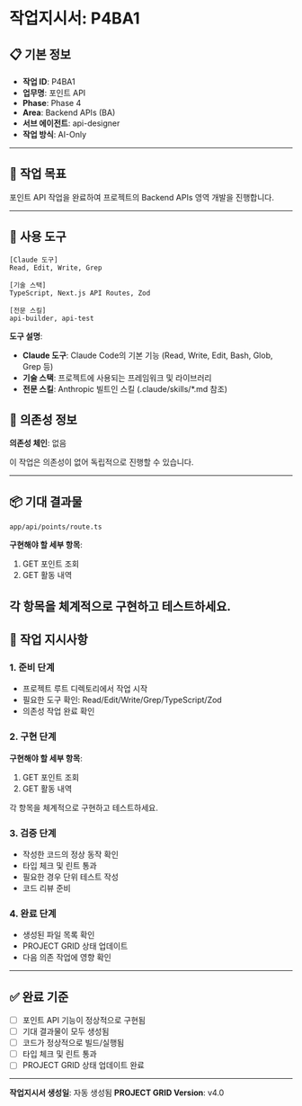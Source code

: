 # 작업지시서: P4BA1

## 📋 기본 정보

- **작업 ID**: P4BA1
- **업무명**: 포인트 API
- **Phase**: Phase 4
- **Area**: Backend APIs (BA)
- **서브 에이전트**: api-designer
- **작업 방식**: AI-Only

---

## 🎯 작업 목표

포인트 API 작업을 완료하여 프로젝트의 Backend APIs 영역 개발을 진행합니다.

---

## 🔧 사용 도구

```
[Claude 도구]
Read, Edit, Write, Grep

[기술 스택]
TypeScript, Next.js API Routes, Zod

[전문 스킬]
api-builder, api-test
```

**도구 설명**:
- **Claude 도구**: Claude Code의 기본 기능 (Read, Write, Edit, Bash, Glob, Grep 등)
- **기술 스택**: 프로젝트에 사용되는 프레임워크 및 라이브러리
- **전문 스킬**: Anthropic 빌트인 스킬 (.claude/skills/*.md 참조)

## 🔗 의존성 정보

**의존성 체인**: 없음

이 작업은 의존성이 없어 독립적으로 진행할 수 있습니다.

---

## 📦 기대 결과물

`app/api/points/route.ts`


**구현해야 할 세부 항목**:

1. GET 포인트 조회
2. GET 활동 내역

각 항목을 체계적으로 구현하고 테스트하세요.
---

## 📝 작업 지시사항

### 1. 준비 단계

- 프로젝트 루트 디렉토리에서 작업 시작
- 필요한 도구 확인: Read/Edit/Write/Grep/TypeScript/Zod
- 의존성 작업 완료 확인

### 2. 구현 단계


**구현해야 할 세부 항목**:

1. GET 포인트 조회
2. GET 활동 내역

각 항목을 체계적으로 구현하고 테스트하세요.

### 3. 검증 단계

- 작성한 코드의 정상 동작 확인
- 타입 체크 및 린트 통과
- 필요한 경우 단위 테스트 작성
- 코드 리뷰 준비

### 4. 완료 단계

- 생성된 파일 목록 확인
- PROJECT GRID 상태 업데이트
- 다음 의존 작업에 영향 확인

---

## ✅ 완료 기준

- [ ] 포인트 API 기능이 정상적으로 구현됨
- [ ] 기대 결과물이 모두 생성됨
- [ ] 코드가 정상적으로 빌드/실행됨
- [ ] 타입 체크 및 린트 통과
- [ ] PROJECT GRID 상태 업데이트 완료

---

**작업지시서 생성일**: 자동 생성됨
**PROJECT GRID Version**: v4.0
